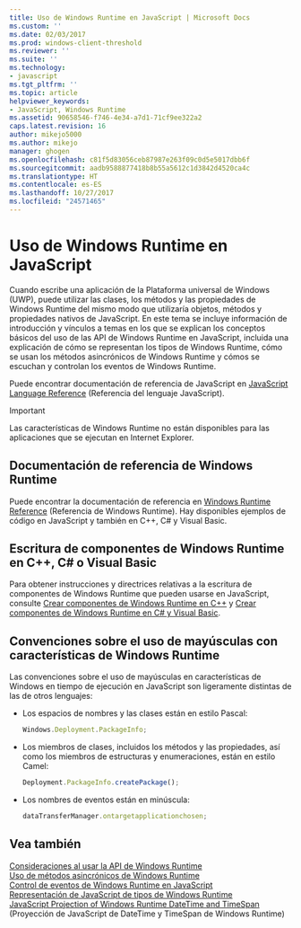 ```yaml
---
title: Uso de Windows Runtime en JavaScript | Microsoft Docs
ms.custom: ''
ms.date: 02/03/2017
ms.prod: windows-client-threshold
ms.reviewer: ''
ms.suite: ''
ms.technology:
- javascript
ms.tgt_pltfrm: ''
ms.topic: article
helpviewer_keywords:
- JavaScript, Windows Runtime
ms.assetid: 90658546-f746-4e34-a7d1-71cf9ee322a2
caps.latest.revision: 16
author: mikejo5000
ms.author: mikejo
manager: ghogen
ms.openlocfilehash: c81f5d83056ceb87987e263f09c0d5e5017dbb6f
ms.sourcegitcommit: aadb9588877418b8b55a5612c1d3842d4520ca4c
ms.translationtype: HT
ms.contentlocale: es-ES
ms.lasthandoff: 10/27/2017
ms.locfileid: "24571465"
---
```

# <a name="using-the-windows-runtime-in-javascript"></a>Uso de Windows Runtime en JavaScript
Cuando escribe una aplicación de la Plataforma universal de Windows (UWP), puede utilizar las clases, los métodos y las propiedades de Windows Runtime del mismo modo que utilizaría objetos, métodos y propiedades nativos de JavaScript. En este tema se incluye información de introducción y vínculos a temas en los que se explican los conceptos básicos del uso de las API de Windows Runtime en JavaScript, incluida una explicación de cómo se representan los tipos de Windows Runtime, cómo se usan los métodos asincrónicos de Windows Runtime y cómos se escuchan y controlan los eventos de Windows Runtime.  
  
 Puede encontrar documentación de referencia de JavaScript en [JavaScript Language Reference](../javascript/javascript-language-reference.md) (Referencia del lenguaje JavaScript).  
  
> [!IMPORTANT]
>  Las características de Windows Runtime no están disponibles para las aplicaciones que se ejecutan en Internet Explorer.  
  
## <a name="windows-runtime-reference-documentation"></a>Documentación de referencia de Windows Runtime  
 Puede encontrar la documentación de referencia en [Windows Runtime Reference](https://msdn.microsoft.com/en-us/library/windows/apps/br211377.aspx) (Referencia de Windows Runtime). Hay disponibles ejemplos de código en JavaScript y también en C++, C# y Visual Basic.  
  
## <a name="writing-windows-runtime-components-in-c-c-or-visual-basic"></a>Escritura de componentes de Windows Runtime en C++, C# o Visual Basic  
 Para obtener instrucciones y directrices relativas a la escritura de componentes de Windows Runtime que pueden usarse en JavaScript, consulte [Crear componentes de Windows Runtime en C++](/windows/uwp/winrt-components/creating-windows-runtime-components-in-cpp) y [Crear componentes de Windows Runtime en C# y Visual Basic](/windows/uwp/winrt-components/creating-windows-runtime-components-in-csharp-and-visual-basic).  
  
## <a name="casing-conventions-with-windows-runtime-features"></a>Convenciones sobre el uso de mayúsculas con características de Windows Runtime  
 Las convenciones sobre el uso de mayúsculas en características de Windows en tiempo de ejecución en JavaScript son ligeramente distintas de las de otros lenguajes:  
  
-   Los espacios de nombres y las clases están en estilo Pascal:  
  
    ```JavaScript  
    Windows.Deployment.PackageInfo;  
    ```  
  
-   Los miembros de clases, incluidos los métodos y las propiedades, así como los miembros de estructuras y enumeraciones, están en estilo Camel:  
  
    ```JavaScript  
    Deployment.PackageInfo.createPackage();  
    ```  
  
-   Los nombres de eventos están en minúscula:  
  
    ```JavaScript  
    dataTransferManager.ontargetapplicationchosen;  
    ```  
  
## <a name="see-also"></a>Vea también  
 [Consideraciones al usar la API de Windows Runtime](../jswinrt/considerations-when-using-the-windows-runtime-api.md)   
 [Uso de métodos asincrónicos de Windows Runtime](../jswinrt/using-windows-runtime-asynchronous-methods.md)   
 [Control de eventos de Windows Runtime en JavaScript](../jswinrt/handling-windows-runtime-events-in-javascript.md)   
 [Representación de JavaScript de tipos de Windows Runtime](../jswinrt/javascript-representation-of-windows-runtime-types.md)   
 [JavaScript Projection of Windows Runtime DateTime and TimeSpan](../jswinrt/windows-runtime-datetime-and-timespan-representations.md) (Proyección de JavaScript de DateTime y TimeSpan de Windows Runtime)